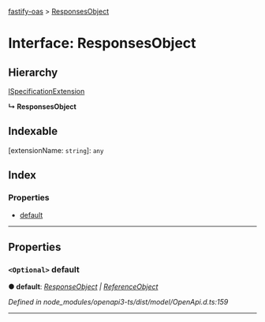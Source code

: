 [fastify-oas](../README.md) > [ResponsesObject](../interfaces/responsesobject.md)

# Interface: ResponsesObject

## Hierarchy

 [ISpecificationExtension](ispecificationextension.md)

**↳ ResponsesObject**

## Indexable

\[extensionName: `string`\]:&nbsp;`any`
## Index

### Properties

* [default](responsesobject.md#default)

---

## Properties

<a id="default"></a>

### `<Optional>` default

**● default**: *[ResponseObject](responseobject.md) | [ReferenceObject](referenceobject.md)*

*Defined in node_modules/openapi3-ts/dist/model/OpenApi.d.ts:159*

___

